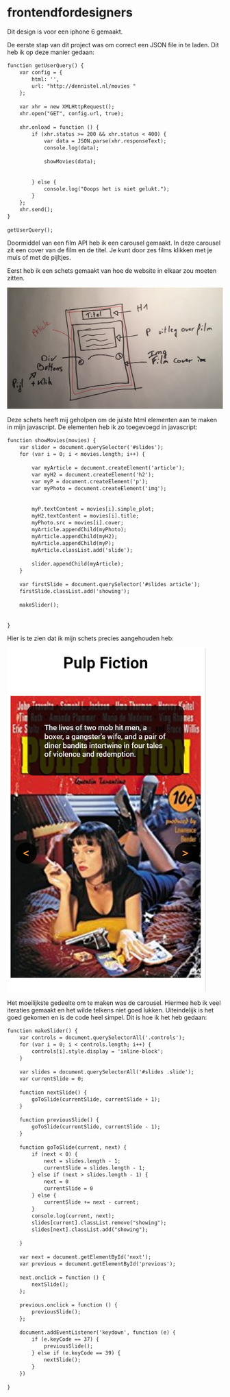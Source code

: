 # frontendfordesigners

Dit design is voor een iphone 6 gemaakt.

De eerste stap van dit project was om correct een JSON file in te laden. Dit heb ik op deze manier gedaan:

```
function getUserQuery() {
    var config = {
        html: '',
        url: "http://dennistel.nl/movies "
    };

    var xhr = new XMLHttpRequest();
    xhr.open("GET", config.url, true);

    xhr.onload = function () {
        if (xhr.status >= 200 && xhr.status < 400) {
            var data = JSON.parse(xhr.responseText);
            console.log(data);

            showMovies(data);


        } else {
            console.log("Ooops het is niet gelukt.");
        }
    };
    xhr.send();
}

getUserQuery();
```


Doormiddel van een film API heb ik een carousel gemaakt. In deze carousel zit een cover van de film en de titel. Je kunt door zes films klikken met je muis of met de pijltjes.

Eerst heb ik een schets gemaakt van hoe de website in elkaar zou moeten zitten.

![Screenshot](schetsStructuur.jpeg?raw=true)

Deze schets heeft mij geholpen om de juiste html elementen aan te maken in mijn javascript. De elementen heb ik zo toegevoegd in javascript:

```
function showMovies(movies) {
    var slider = document.querySelector('#slides');
    for (var i = 0; i < movies.length; i++) {

        var myArticle = document.createElement('article');
        var myH2 = document.createElement('h2');
        var myP = document.createElement('p');
        var myPhoto = document.createElement('img');


        myP.textContent = movies[i].simple_plot;
        myH2.textContent = movies[i].title;
        myPhoto.src = movies[i].cover;
        myArticle.appendChild(myPhoto);
        myArticle.appendChild(myH2);
        myArticle.appendChild(myP);
        myArticle.classList.add('slide');

        slider.appendChild(myArticle);
    }

    var firstSlide = document.querySelector('#slides article');
    firstSlide.classList.add('showing');

    makeSlider();


}

```

Hier is te zien dat ik mijn schets precies aangehouden heb:

![Screenshot](cover%20frontend.PNG?raw=true)

Het moeilijkste gedeelte om te maken was de carousel. Hiermee heb ik veel iteraties gemaakt en het wilde telkens niet goed lukken. Uiteindelijk is het goed gekomen en is de code heel simpel. Dit is hoe ik het heb gedaan:

```
function makeSlider() {
    var controls = document.querySelectorAll('.controls');
    for (var i = 0; i < controls.length; i++) {
        controls[i].style.display = 'inline-block';
    }

    var slides = document.querySelectorAll('#slides .slide');
    var currentSlide = 0;

    function nextSlide() {
        goToSlide(currentSlide, currentSlide + 1);
    }

    function previousSlide() {
        goToSlide(currentSlide, currentSlide - 1);
    }

    function goToSlide(current, next) {
        if (next < 0) {
            next = slides.length - 1;
            currentSlide = slides.length - 1;
        } else if (next > slides.length - 1) {
            next = 0
            currentSlide = 0
        } else {
            currentSlide += next - current;
        }
        console.log(current, next);
        slides[current].classList.remove("showing");
        slides[next].classList.add("showing");

    }

    var next = document.getElementById('next');
    var previous = document.getElementById('previous');

    next.onclick = function () {
        nextSlide();
    };

    previous.onclick = function () {
        previousSlide();
    };

    document.addEventListener('keydown', function (e) {
        if (e.keyCode == 37) {
            previousSlide();
        } else if (e.keyCode == 39) {
            nextSlide();
        }
    })

}
```


